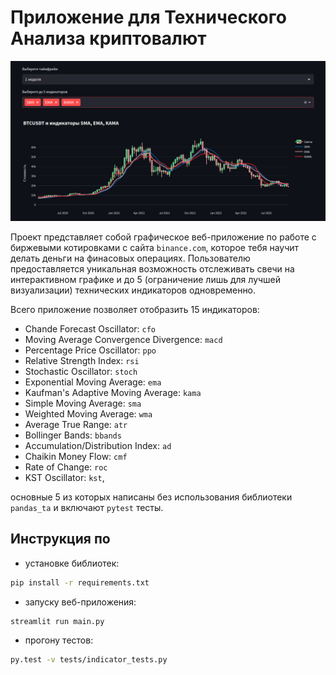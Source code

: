# Приложение для Технического Анализа криптовалют

<div style="text-align: center;">

![Пример](image.png)

</div>

Проект представляет собой графическое веб-приложение по работе с биржевыми котировками c сайта `binance.com`, которое тебя научит делать деньги на финасовых операциях. Пользователю предоставляется уникальная возможность отслеживать свечи на интерактивном графике и до 5 (ограничение лишь для лучшей визуализации) технических индикаторов одновременно. 

Всего приложение позволяет отобразить 15 индикаторов: 

* Chande Forecast Oscillator: `cfo`
* Moving Average Convergence Divergence: `macd`
* Percentage Price Oscillator: `ppo`
* Relative Strength Index: `rsi`
* Stochastic Oscillator: `stoch`
* Exponential Moving Average: `ema`
* Kaufman's Adaptive Moving Average: `kama`
* Simple Moving Average: `sma`
* Weighted Moving Average: `wma`
* Average True Range: `atr`
* Bollinger Bands: `bbands`
* Accumulation/Distribution Index: `ad`
* Chaikin Money Flow: `cmf`
* Rate of Change: `roc`
* KST Oscillator: `kst`,

основные 5 из которых написаны без использования библиотеки `pandas_ta` и включают `pytest` тесты.

## Инструкция по

* установке библиотек:
```sh
pip install -r requirements.txt
```
* запуску веб-приложения:
```sh
streamlit run main.py
```
* прогону тестов:
```sh
py.test -v tests/indicator_tests.py
```
